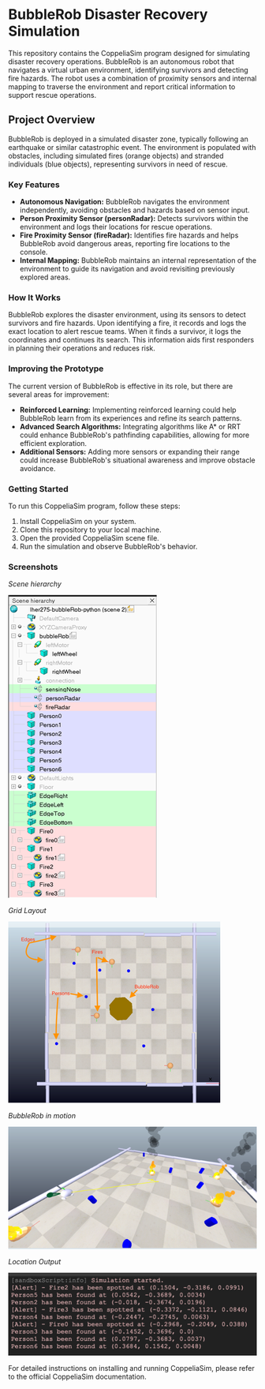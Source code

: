 
# BubbleRob Disaster Recovery Simulation

This repository contains the CoppeliaSim program designed for simulating disaster recovery operations. BubbleRob is an autonomous robot that navigates a virtual urban environment, identifying survivors and detecting fire hazards. The robot uses a combination of proximity sensors and internal mapping to traverse the environment and report critical information to support rescue operations.

## Project Overview

BubbleRob is deployed in a simulated disaster zone, typically following an earthquake or similar catastrophic event. The environment is populated with obstacles, including simulated fires (orange objects) and stranded individuals (blue objects), representing survivors in need of rescue.

### Key Features
- **Autonomous Navigation:** BubbleRob navigates the environment independently, avoiding obstacles and hazards based on sensor input.
- **Person Proximity Sensor (personRadar):** Detects survivors within the environment and logs their locations for rescue operations.
- **Fire Proximity Sensor (fireRadar):** Identifies fire hazards and helps BubbleRob avoid dangerous areas, reporting fire locations to the console.
- **Internal Mapping:** BubbleRob maintains an internal representation of the environment to guide its navigation and avoid revisiting previously explored areas.

### How It Works
BubbleRob explores the disaster environment, using its sensors to detect survivors and fire hazards. Upon identifying a fire, it records and logs the exact location to alert rescue teams. When it finds a survivor, it logs the coordinates and continues its search. This information aids first responders in planning their operations and reduces risk.

### Improving the Prototype
The current version of BubbleRob is effective in its role, but there are several areas for improvement:
- **Reinforced Learning:** Implementing reinforced learning could help BubbleRob learn from its experiences and refine its search patterns.
- **Advanced Search Algorithms:** Integrating algorithms like A* or RRT could enhance BubbleRob's pathfinding capabilities, allowing for more efficient exploration.
- **Additional Sensors:** Adding more sensors or expanding their range could increase BubbleRob's situational awareness and improve obstacle avoidance.

### Getting Started
To run this CoppeliaSim program, follow these steps:
1. Install CoppeliaSim on your system.
2. Clone this repository to your local machine.
3. Open the provided CoppeliaSim scene file.
4. Run the simulation and observe BubbleRob's behavior.

### Screenshots

_Scene hierarchy_


![scene hierarchy](assets/scene_hierarchy.png)

_Grid Layout_


![grid layout](assets/grid_layout.png)

_BubbleRob in motion_


![bubbleRob in motion](assets/bubble_rob_in_motion.png)

_Location Output_


![location output](assets/location_output.png)

For detailed instructions on installing and running CoppeliaSim, please refer to the official CoppeliaSim documentation.